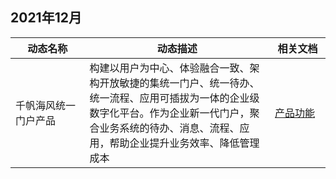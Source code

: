 ## 2021年12月

<table >
<thead>
<tr>
<th width="20%">动态名称</th>
<th width="50%">动态描述</th> 
<th width="15%">相关文档</th>
</tr>
</thead>
<tbody><tr>
<td>千帆海风统一门户产品</td>
<td >构建以用户为中心、体验融合一致、架构开放敏捷的集统一门户、统一待办、统一流程、应用可插拔为一体的企业级数字化平台。作为企业新一代门户，聚合业务系统的待办、消息、流程、应用，帮助企业提升业务效率、降低管理成本</td>
<td><a href="https://cloud.tencent.com/document/product/1388/53000">产品功能</a></td>
</tr>
</tbody></table>
